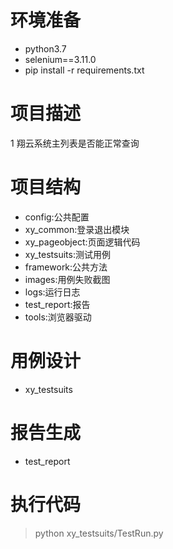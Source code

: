 # 环境准备

- python3.7
- selenium==3.11.0
- pip install -r requirements.txt

# 项目描述

1 翔云系统主列表是否能正常查询

# 项目结构
- config:公共配置
- xy_common:登录退出模块
- xy_pageobject:页面逻辑代码
- xy_testsuits:测试用例
- framework:公共方法
- images:用例失败截图
- logs:运行日志
- test_report:报告
- tools:浏览器驱动

# 用例设计

- xy_testsuits

# 报告生成

- test_report

# 执行代码

> python xy_testsuits/TestRun.py